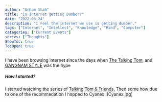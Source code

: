 ```yaml
---
author: "Arham Shah"
title: "Is Internet getting Dumber?"
date: "2022-06-24"
description: "I Feel the internet we use is getting dumber."
tags: ["Internet", "Intellect", "Knowledge", "Mind", "Computer"]
categories: ["Current Events"]
series: ["Thoughts"]
ShowToc: true
TocOpen: true
---
```

I have been browsing internet since the days when [The Talking Tom](https://en.wikipedia.org/wiki/Talking_Tom_%26_Friends#Talking_Tom), and [GANGNAM STYLE](https://www.youtube.com/watch?v=9bZkp7q19f0) was the hype

##### How I started?
I started watching the series of [Talking Tom & Friends](https://www.youtube.com/playlist?list=PL2DBcdm4eKchvBWCHzmkuE_WSXgPaS1Mn), Then some how due to one of the recommedation I hopped to Cyanex ![Cyanex.jpg]